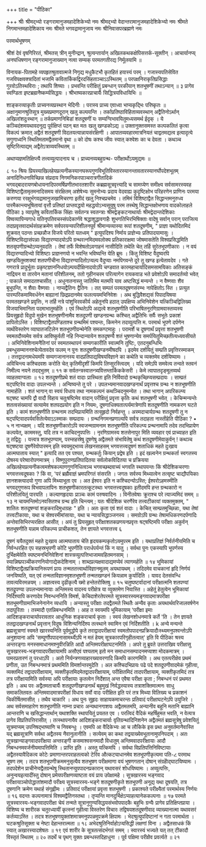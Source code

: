 +++
title = "पीठिका"

+++
श्रीः 
श्रीमद्भ्यो रङ्गरामानुजमहादेशिकेभ्यो नमः 
श्रीमद्भ्यो वेदान्तरामानुजमहादेशिकेभ्यो नमः 
श्रीमते निगमान्तमहादेशिकाय नमः 
श्रीमते भगवद्रामानुजाय नमः 
श्रीनिवासपरब्रह्मणे नमः 

परमार्थभूषणम् 

श्रीशं देवं वृषगिरिरतं, श्रीमतस् त्रीन् मुनीन्द्रान्, 
श्रुत्यन्तार्यान् अखिलकथकक्षेपिसत्तर्क-सूक्तीन् । 
आचार्यानप्य् अनघधिषणान् रङ्गरामानुजाख्यान् 
नत्वा सम्यक् परमतगतीरद्य निर्मूलयामि ॥ 

विनायक-पितामहे व्यपहृतश्रुतावात्मजे 
निगृद्य मधुकैटभौ कृतहितं हयास्यं परम् । 
गजास्यपतिसेवित गजविपक्षवक्त्रादितां 
भजामि कवितार्किकद्विरदसिंहताञ्चाऽऽस्थितम् ॥ 
परपक्षनिराकृतिप्रसिद्धाः गुरवोऽतिस्थविराः ; तथापि शिष्याः । 
प्रभवन्ति परीक्षितुं प्रबन्धान् परकीयान् शतभूषणीं तथाऽन्यान् ॥ ३ 
प्रागेव स्वण्डिता इष्टब्रह्मनैष्कर्म्यसिद्धयः । 
श्रीभाष्यकारप्राचार्यैः सिद्धित्रयविधायिभिः ॥ 

शाङ्करव्याकृतीः प्राच्यनव्यप्रस्थान भेदिनीः । परास्य प्राच्य एवाध्वा भाप्यकृद्भिः परिष्कृतः ॥ 
अक्षानुमानश्रुतिसूत्र मुख्यप्रमाणदूरान् खलु कल्पयन्ति । तर्काप्रतिष्ठाविहिताव्यवस्थान् अद्वैतिनोऽर्थान् अखिलांशदुःस्थान् ॥ तर्कप्रमाणनिबिडां शतदूषणीं यः सम्यग्विभावयितुमध्यसमर्थ ईदृक् । ये कञ्चिदंशमयथावदनूद्य पूर्वक्षिप्तं पठन् बत मतः खलु खण्डकोऽद्य ॥ 
उक्तानुक्तसमस्त कल्पकलितं कृत्वा विकल्पं क्रमात् अद्वैतं शतदूषणी विदलयत्यान्नायसंरक्षिणी । 
आपातव्यवहारमात्रनियतं चाद्वतमद्यत्व इत्यादृत्ये सगुणाध्वनि स्थितिमतामद्वैतमानो वृथा ॥ 
को दोषः कश्च जीवः स्यात् कश्वेशः का च देवता । कथञ्च सृष्टिरित्याद्यम् अद्वैतेऽत्राव्यवस्थितम् ॥ 

अथाप्यज्ञमतिक्षिप्त्यै 
तत्त्वव्युत्पादनाय च । 
प्राच्यनव्यबहुग्रन्थ- 
परीक्षार्थोऽयमुद्यमः ॥ 

८ 
१० 
श्रियः प्रियस्याखिलहेयप्रत्यनीकस्यानघरूपगुणविभूतिविस्तारस्यानन्तावतारस्यानर्घोपदेशभूतम् अनादिनिधनाविच्छिन्न संप्रदाय निगमनिकरपाञ्चरात्रगीतादिकं भगवद्बादरायणबोधायनादिपरमर्षिप्रणीतभारतशारीर कब्रह्मसूत्रवृत्त्यादि च सामग्र्येण समीक्ष्य सर्वसामरस्यवह विशिष्टाद्वैतामृतमनादिसमय संरक्षितम् अशेषेभ्यः सुमनोभ्यः प्रदाय वेदवाह्य कुदृष्टिक्षोभ परिहरणेन प्राणिनः परमया करुणया ररक्षुर्भगवद्रामानुजखामिचरणा इतीदं खलु निश्चप्रचमेव । तमिमं विशिष्टाद्वैत सिद्धान्तमनुरुध्य पारमैकान्त्यभूषितायां वृत्तौ प्रतिष्ठां प्राप्तवद्धयो महद्धयोऽभ्यसूयुषु परम तस्थेषु सिद्धान्तक्षोभणाय वादकोलाहले 
पीठिका 
३ 
व्यापृतेषु कवितार्किक सिंहाः सर्वतन्त्र स्वतन्त्राः श्रीमद्वेङ्कटनाथार्याः श्रीमद्वेदान्तदेशिकाः विष्वव्यापिन्यगाधे यतिनृपतिवचस्संपदेकार्णवे श्रद्धाशुद्धावगाहैः शुभगतिभिरभिषिक्ताः वादेषु सर्वान् परान् पराजित्य तदाप्रवृत्तवादार्थसंग्रहक्रमेण सर्वपरयन्यपरिशीलनपूर्वं श्रीमान्यव्यास्या रूपां शतदूषणीम्, 
" 
प्राज्ञा यथोदितमिदं शुक्रवत् पठन्तः प्रच्छन्नौज विजये परितो यतध्वम् " इत्युपदिश्य निर्माय प्राज्ञेभ्यः प्रतिपादयामासुः । विशिष्टविद्यासंपन्नाः विद्यारण्यादयोऽपि ग्रन्थरत्नमिदमवलोक्य प्रतिकाराक्षमा जोषमासतेति विश्वप्रसिद्धमिति शतसृपणीग्रन्थोऽप्यनुवदति । तेषां तर्फे विशेषतोऽवगाहनं नासीदिति तथेति चेत् तर्हि सुरेतभूपणीकारः । न वयं विद्यारण्यादिभ्यो विशिष्टाः प्राज्ञनणयो न भवन्ति भविष्यन्ति येति ब्रूमः । किंतु विशिष्ट वैदुष्यरपि खण्डयितुमशक्यां शतपणीचीना विद्यारण्यादितोऽप्यल्प वैदुप्याः नमपिगवन्ते दूरे तु खण्ड इत्येतावदेव । गते गणरात्रे प्रादुर्भूताः प्रकृष्टज्ञाननिधयोऽम्पयदीक्षिनादयोऽपि चण्डवात कारमहाचार्यादिसमसामयिकाः अतिसङ्कं नाद्रियन वा तारयेन मतानां परिशीलनम्, ततो गृहीनचरम परित्यागेन रायकवाड भते प्रवेशोऽपि समादर्तव्यो भवेत् ; पाकाले समादतश्चासीत् । अधुनातनास्तु जातिमिव मतमपि याव
अष्टसिद्धं मन्यन्ते । न वैष्णवाः शैव बुभूपन्ति, न शैवाः वैष्णवाः । नाप्यद्वैतिनः द्वैतिनः । तत् सम्पतं परमतदूषणसंरम्भः नापेक्षितोऽ स्ति । प्रत्युत पारम्परिकमामिवर्धनेन बाह्यानां छिद्रप्रदानमेव फलत्ययमभिनिवेशः । अथ बुद्धिवैशद्यसं पिपादयिषया परमतखण्डने प्रवृत्तिः, न तर्हि नत्रे पांशुभिरवकीर्य अहेतूनपि हठात् उपक्षिप्य अभिनिवेशेन यत्किञ्चिद्विलिख्य विजयाभिमानिता पदमाभातुमर्हति । एवं स्थितेऽपि अद्यत्वे शतभूषणीति परिभाषितनूरणिग्रामवास्तव्यस्य प्रियसुहृदो विदुपो मुखेन शतभूषणीनामैव शतदूपणी खण्डनग्रन्थः कश्चित् अद्वैतिभिः सर्वैः सभूतेः प्रकाशं प्रापितोऽस्ति । विशिष्टाद्वैतपण्डिताश्च ग्रन्थमिमं पश्यन्तः, किमनेन तदव्युत्पत्ति 
म. 
परमार्थ भूपणे 
दर्पणेन व्यर्थविस्तरेण व्याघातजटिलेन शतभूपणीग्रन्थेनेति समकण्टमाहुः । परामर्शे च दूषणार्थं प्रवृत्ता शतभूषणी स्वमतदौय्यमेव सर्वत्र आविष्कुर्वती नहि निन्दान्यायेन शतदृषण्यै शतं भूषणान्येव समर्पयितुमिच्छतीत्यध्यवसीयते । अभिनिवेशिनामनैतिनां परं स्वमतस्थापनं सम्यगकारीति स्वात्मनि तुष्टिः, एतदनुबन्धिभिः प्रबन्धुसम्माननश्चेत्येतावदेव फलम् न पुनः शतदूषणीखण्डनमीषदपि । इदमेव दर्शयितुं सम्प्रति प्रवृत्तिरस्माकम् । तत्तद्वादनामधेयमपि सम्यगजानानस्य वादप्रतिपाद्यविषयविज्ञाने का कथेति च व्यक्तमेव दर्शयिष्यामः । 
अविचिन्त्य कश्चिदवशः करोति चेत् कृतिमीदृशीं किमपि लिप्सुरस्त्विदम् । यदि समेऽपि समवेत्य तन्वते 
स्तवनं निमील्य नयने तदद्भुतम् ॥ 
११ 
क सर्वतन्त्रस्वातन्त्र्यवित्तम्तार्किककेसरी । 
केमे त्वापातदृङ्मूलव्यर्थ व्याहतवाग्वलाः ॥ 
१२ 
शतदूषणीप्रथे शतं वादाः प्रास्थिता इति निर्विवादो ग्रन्थकृच्छिप्यसम्प्रदायः । साम्प्रतं षट्पष्टिरेव वादाः उपलभ्यन्ते । अन्विष्यन्ते तु परे । उपलभ्यमानवादखण्डनार्थं प्रवृत्तश्च ग्रन्थः न शतभूषणीति नामार्हति । शतं भागान् वा स्वयं विधाय तथा नामकल्पनं कथञ्चिदनुमन्येत । तथा भागान् अपरिकल्प्य षट्षष्ट चामपि द्वौ वादौ विहाय चतुःषष्टिमेव वादान् परीक्षितुं प्रवृत्ता कृतिः कथं शतभूषणी भवेत् । केचिन्मन्यन्तेः शतत्वसंख्यायां सत्यामेव शतपदप्रयोग इति न नियमः, दूषणाधिक्यतात्पर्यमात्रेणापि शतदूषणीति नामकरण घटते इति । कामं शतभूषणीति ग्रन्थनाम तदभिप्रायमिति तत्सुहृदो निर्वहन्तु । अस्मदाचार्यग्रन्थः शतदूषणी तु न षट्पष्टिवादपर्यवसितेत्येवाऽऽस्माकः सम्प्रदायः । ग्रन्थनिगमनप्रणाल्यपि सर्वत्र तदाहता नास्तीहेति 
पीठिका 
? 
• 
५ 
न नाभ्यक्षम् । यदि शतभूषणीकारोऽपि स्वजन्मग्रामनाम शतभूषणीति परिकल्प्य प्रन्थनामापि तदेव तदभिप्रायेण कल्पयेत्, काममस्तु, यदि तत्र न काचिदनुपपत्तिः । नृरणिग्रामस्य शतसेनापुर मिति व्यवहार एवं प्राच्याहत इति तु तद्विदुः । यत्त्वत्र शतभूपण्याम्, परम्सहस्रेषु दूषणेषु अद्वैतमते संभावितेषु कथं शतदूषणीमेवाकुर्वन् ! कथञ्च षट्षष्टया दूषणैरेवोपारमन् इति स्वयमुद्भाव्य लेखनसाहसम् भगवत्तत्त्वदूषणं शताधिकं महते दुःखाय आत्मघाताय स्यात् " इत्यादि तत एव पश्यत, ग्रन्थकर्तुः कियान् प्रद्वेष इति । इदं खल्वनेन ग्रन्थकर्ता स्वगतस्य दोषस्य परेष्वारोपणमात्रम् । विष्णुपुराणप्रतिपादितया सर्वलोकविदितया च प्रक्रियया अखिलहेयप्रत्यनीकत्वमशेषकल्याणगुणनिधित्वञ्च भगवच्छब्दवाच्यं भगवति स्थापयन्तः किं श्रीदेशिकचरणाः भगवत्तत्त्वदूषकाः ? किं वा, 'परं ब्रह्मैवाज्ञं भ्रमपरिगतं संसरति । जगतः सर्वस्य मिथ्यात्वेन तत्सृष्ट चाद्यौपयिकाः ज्ञानशक्त्यादयो गुणा अपि मिथ्याभूता एव । अत ईश्वरः इति न कश्चिदन्योऽस्ति; ईश्वरोऽहमस्मीति भगवद्गुणरूप विभवापलापिनः शतभूषणीकारतत्कूटस्थाः भगवत्तत्त्वदूषकाः इतीदमपि हन्त ग्रन्थकारो न परिशीलयितुं पारयति । 
कल्याणहृदयाः प्राञ्चः कामं परुषवादिनः । विनीतवेषाः क्रूराश्च परे त्याज्यमिदं समम् ॥ 
१३ 
न चायमन्तिमोऽनवसितश्च ग्रन्थ इति चिन्त्यम् ; यतः श्रीदेशिक 
चरणैरेव तत्त्वटीकायां व्यक्तमुक्तम्, 
" 
शातितः शतदूषण्यां शङ्करादिमुधाग्रहः " इति । अतः कृता एवं शतं वादाः । केचित् साम्प्रतमुच्छिन्नाः, यथा तेषां तत्त्वटीकायाः, यथा च सेश्वरमीमांसायाः, यथा च न्यायसिद्धाञ्जनस्य । समग्रोऽपि ग्रन्थः तेषामधिकरणदर्पणादिः अन्तेवासिभिरप्यरक्षित आसीत् । अयं तु प्रियसुहृत् परीक्षाशतकप्रणयनप्रवृत्तः षट्षष्टिमपि परीक्षाः अकुर्वन् शतभूषणीति यन्नाम परिकल्प्य प्राचीकशत्, तेन ज्ञायते भगवत्तत्त्व
६ 

दूषणं ययैतदुक्तं महते दुःखाय आत्मघाताय चेति हृदयकम्पकृतोऽयमुपरम इति । यथाप्रतिज्ञं निर्वर्तनीयमिति च निर्वन्धरहित एप सहस्रभृपणी कोटि भूपणीति परार्धपर्यन्तं किं न यातु । सर्वथा पुनः एकस्यापि भूपर्णस्य दुर्भिक्षमेवेति स्पष्टमनभिनिवेशिनां शास्त्रव्युत्पत्तिभाजामवहितमनसाम् । 
स्यान्निष्प्रपञ्चीकरणनियोगाद्येकदेशिनाम् । शाब्दप्रत्यक्षवादाद्यमप्येवं त्यागमर्हति ॥ 
१४ 
भूमिकायां विशिष्टाद्वैतप्रक्रियानिरूपणं प्रायः तन्मततत्त्वार्थाविज्ञानमूलम् अयथायथम् । तदिदमेव वाचकानां हृदि निर्णयं जनयिष्यति, यत् एवं तन्मताविज्ञानमृशतभूषणी तन्मतखण्डनं कियन्नाम कुर्यादिति । 
यावद देतसंवन्धि तावत्यविरमन्नयम् । 
अज्ञत्वस्य दृढीकृत्यै ख्मो हन्तेतरोक्तिषु ॥ 
१५ 
चतुष्पष्टर्वादानां परीक्षात्मनि शतपण्यां शतद्रूपण्या उपलभ्यमानायाः अन्तिमस्य वादस्य परीक्षेत्र या व्युक्तमेण निवास्ति । अहेतुं हेतुत्वेन भूमिकायां निर्दिश्यापि करणादेव निवन्धननिति विमर्श, केचिदाशेरतेपरमते सूत्रस्वारस्यमङ्गवादमात्रपरीक्षा शतभूमणीग्रामाभिजनेनानेन व्यधायि । अन्यास्तु परीक्षाः तदद्वैतमते स्थितैः अन्यैव कृताः अयथार्थवरिजालवर्षणेन तदापूरिताः । तस्मादौ एतन्निबन्धनमिति । आह त स्वयमपि भूमिकायाम् 'परीक्षा इमाः आदिशङ्कराचार्यापरावतार आधुनिक शङ्कराचार्य कृताः । स्वयं लेखनशोधनमात्रे कर्ते 'ति । तेन ज्ञायते ततद्वादखण्डनार्थं प्रवृत्तान् विदुषः विशिन्यनिर्दिश्य तत्स्थाने स्वामिन एवं निर्दिशतीति । 
k 
अन्ये मन्यन्ते ब्रह्मसूत्राणां स्वमते खारस्यनिति पूर्वमुद्धोपे कृते तराद्वादपरीक्षायां स्वमतोपपादनप्रक्रियादौःस्थ्यमनुपश्वन्तोऽपि अनुशयाना अपि 'सम्पूर्णोपपादनासामर्थ्येऽपि न मतं हेयम् सूत्रकारपरिगृहीतत्वात्' इति वि
पीठिका 
श्रस्य अन्तरङ्गाः मनस्समाधानमश्नुवीरन्निति आदौ अन्तिमपरीक्षाघटनमिति । अपरे तु ब्रुवते उत्तराखिव परीक्षासु सूत्रखारस्य-भङ्गवादपरीक्षायामपि असौएवं पश्यताम् इतो मन समाधानसम्पादनमप्याशा मोदकमात्रम् । पामरप्रतारणं तु परधाऽपि । अतो निर्यन्त्रणव्याहारख्यावरणादि किमपि कारणमिति । अथ एतत्परीक्षेव प्रथमं प्रणीता, उत निबन्धनमात्रं प्रथममिति विमर्शान्तरमुदेति । अल कश्चिदभिप्रायः पढे पदे शतदूपणीवादमेकं गृहीत्वा, व्यक्तमिदं तद्वादपरीक्षायाम्, व्यक्तीकृतमिदमेतद्वादपरीक्षायाम्, परीक्षितमिदं तादपरीक्षायाम्, व्यक्तीकृतमिदं तत्र तत्र परीक्षायामिति सर्वस्या अपि परीक्षायाः कृतत्वेन निर्देशात् अन्त एवैषा परीक्षा कृता ; निबन्धनं परं प्रथमत इति । अथ परः अद्वैतमताचार्यैः शतदूपणीखण्डनार्थं बहुमुखं निर्वद्धस्यास्य तत्राशक्तिमात्मनः साधु समाकलितवतः अन्तिमवादमात्रपरीक्षां विधाय सर्वो वादः परीक्षित इति परं तत्र मिथ्या विलिख्य च प्रकाशनं चिकीर्षितमासीत् । तथैव चाकारि । अथ पुनः सुहृदः साहायकमाचरन्तः प्रतिवादं परीक्षाघटनेऽपि उयुजिरे । अथ सर्वसमाहारेण शतभूपणीति नाम्ना प्रचारः अन्यथानगाशयः अद्वैतमतमपि, अन्यानीव बहूनि मतानि बाह्यानि आन्तराणि च खसिद्धान्तार्थान् यथाशक्ति स्थापयितुं प्रयतत एव । परत्विदं वैदिकं महर्षिहुमत भवति, न वेत्यत्र प्रागेव विप्रतिपत्तिरासीत् । तत्स्थापनायैव आदिशङ्कराचार्याः वृतिग्रन्थादिनिशनेन अद्वैतमतं ब्रह्मसूत्रेषु प्रवेशयितुं सूत्रमाप्यम् उपनिषद्भाष्याणि च निवबन्धुः । एवमपि आ वैदिकेभ्यः आ च लौकिके इस प्रथा अनुवर्तमानैवास्ति यद् ब्रह्मसूत्राणि सर्वथा अद्वैतस्य नैवानुलानीति । सत्येवम् का कथा तद्वयाख्येवभूतानामुपनिपदाम् । अतः सूत्रखान्याङ्गवादपरीक्षया अन्तरङ्गी कसमाश्वसनमादौ विधातुम् अन्तिमवादपरीक्षायाः आदौ निबन्धनमवर्जनीयमापत्तिमिति । 
प्राप्ति इति । 
अस्तु यत्किमपि । सर्वथा विप्रतिपत्तिनिविष्टायाः अद्वैतस्यावैदिकत्व कोटेः प्रमाणान्तरपराहतत्वको टेरिव औत्कट्याधानमेव शतभूपणीकृत्यमा पति-ረ 
परमाथ भूषण 
तम् । तदत्र शतभूपणीक्रममनुसृत्यैव शतभूषण परीक्षमाणा वयं भूषणगतान् दोषान् संग्रहेोद्घाटयिष्यामः । तदपदेशेन प्राचीनेप्वद्वैतग्रन्थेषु स्थितानप्युपपादनप्रकारान् यथावसरं शोधयिष्यामः । अव्युत्पत्तिः, अनुन्वयइत्यादींस्तु दोषान् प्रमेयपरीक्षणव्याष्टता वयं प्राय उपेक्षामहे । सूत्रखारस्य भङ्गवाद परीक्षायाञ्चोपोद्धातांशमादौ परीक्ष्य सूत्रस्वारस्य-भङ्गे शतदूषणीकृते शतभूपणी अनूद्य यथा दूषयति, तत्र दूषणानि क्रमेण यथार्ह संगृह्णीमः । 
प्रतिवादं परीक्षायां प्रवृत्ता शतभूषणी । 
प्रकाश्यते परीक्ष्यैतां परमार्थस्य निर्णयः ॥ 
१६ 
वदन्तः कल्पनामात्रं विश्वमद्वैतिनस्तथा । 
तृप्यन्ति मानदुर्भिक्षेऽप्याहत्यानेककल्पनाः ॥ 
१७ 
परमते सूत्रस्वारस्य-भङ्गवादपरीक्षा चेयं तन्मते सूत्रानुगुण्यसिद्धयसंभवोपपादकैः बहुभिः ग्रन्यैः प्रागेव प्रतिक्षिप्तप्राया । विशिष्य च शारीरक चतुरध्यायीं कृत्स्नां गृहीत्वा विस्तरेण विचारः तद्विषयशतदूषणीवाद व्याख्यानात्मा यथावसरं कर्तव्याऽस्ति । तदत्र शतभूषणयुक्तांशमात्रमनुपपन्नमुपक्रमे क्षिपामः । 
भेदश्रुत्युपदिष्टानां न गता परमार्थता । 
घटकश्रुतिसूक्ता च नेष्टा देहान्तरात्मता ॥ 
१८ 
अभेदश्रुतिनिर्वाहोऽप्यसिद्धी लक्षणां विना । 
अद्वैतसाधकं किं स्यात् अखारस्यादशेषतः ॥ 
१९ 
एवं शारीर के सूत्रतत्संदर्भगतं समम् । 
स्वारस्यं भज्यते यत् तत् टीकादौ विस्तृतं स्थितम् ॥ 
२० 
तदर्थे च पृथग् युक्तः प्रबन्धस्तदिहाधुना । 
पूर्व पक्षिमा परीक्षैव प्रवर्त्यते ॥ 
२१ 